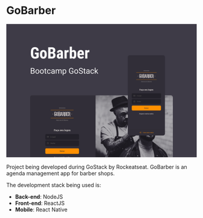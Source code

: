 # GoBarber

![Image of GoBarber](https://github.com/tmegumi/gobarber/blob/master/assets/gobarber.png)
  
Project being developed during GoStack by Rockeatseat. GoBarber is an agenda management app for barber shops.
  
The development stack being used is:

* __Back-end__: NodeJS
* __Front-end__: ReactJS
* __Mobile__: React Native
